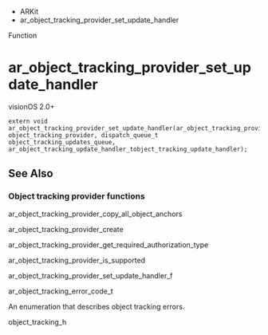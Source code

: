 

- ARKit
-  ar_object_tracking_provider_set_update_handler 

Function

# ar_object_tracking_provider_set_update_handler

visionOS 2.0+

``` source
extern void ar_object_tracking_provider_set_update_handler(ar_object_tracking_provider_t object_tracking_provider, dispatch_queue_t object_tracking_updates_queue, ar_object_tracking_update_handler_tobject_tracking_update_handler);
```

## See Also

### Object tracking provider functions

ar_object_tracking_provider_copy_all_object_anchors

ar_object_tracking_provider_create

ar_object_tracking_provider_get_required_authorization_type

ar_object_tracking_provider_is_supported

ar_object_tracking_provider_set_update_handler_f

ar_object_tracking_error_code_t

An enumeration that describes object tracking errors.

object_tracking_h

